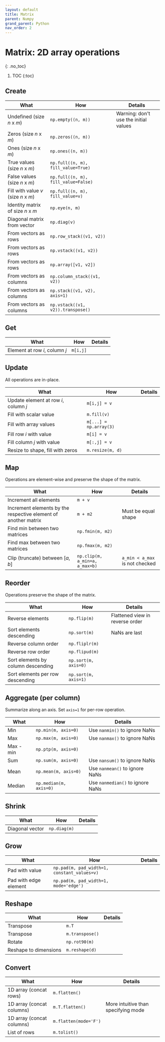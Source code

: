 ```yaml
---
layout: default
title: Matrix
parent: Numpy
grand_parent: Python
nav_order: 2
---
```


# Matrix: 2D array operations
{: .no_toc}

1. TOC
{:toc}

## Create

| What | How | Details |
|---|---|---|
| Undefined (size _n_ x _m_) | `np.empty((n, m))` | Warning: don't use the initial values |
| Zeros (size _n_ x _m_) | `np.zeros((n, m))` | |
| Ones (size _n_ x _m_) | `np.ones((n, m))` | |
| True values (size _n_ x _m_) | `np.full((n, m), fill_value=True)` | |
| False values (size _n_ x _m_) | `np.full((n, m), fill_value=False)` | |
| Fill with value _v_ (size _n_ x _m_) | `np.full((n, m), fill_value=v)` | |
| Identity matrix of size _n_ x _m_ | `np.eye(n, m)` | |
| Diagonal matrix from vector | `np.diag(v)` | |
| From vectors as rows | `np.row_stack((v1, v2))` | |
| From vectors as rows | `np.vstack((v1, v2))` | |
| From vectors as rows | `np.array([v1, v2])` | |
| From vectors as columns | `np.column_stack((v1, v2))` | |
| From vectors as columns | `np.stack((v1, v2), axis=1)` | |
| From vectors as columns | `np.vstack((v1, v2)).transpose()` | |

## Get

| What | How | Details |
|---|---|---|
| Element at row _i_, column _j_ | `m[i,j]` | |

## Update
All operations are in-place.

| What | How | Details |
|---|---|---|
| Update element at row _i_, column _j_ | `m[i,j] = v` | |
| Fill with scalar value | `m.fill(v)` | |
| Fill with array values | `m[...] = np.array(3)` | |
| Fill row _i_ with value | `m[i] = v` | | 
| Fill column _j_ with value | `m[:,j] = v` | |
| Resize to shape, fill with zeros | `m.resize(m, d)` | |

## Map
Operations are element-wise and preserve the shape of the matrix.

| What | How | Details |
|---|---|---|
| Increment all elements | `m + v` | |
| Increment elements by the respective element of another matrix | `m + m2` | Must be equal shape |
| Find min between two matrices | `np.fmin(m, m2)` | |
| Find max between two matrices | `np.fmax(m, m2)` | |
| Clip (truncate) between \[_a_, _b_] | `np.clip(m, a_min=a, a_max=b)` | `a_min < a_max` is not checked |

## Reorder
Operations preserve the shape of the matrix.

| What | How | Details |
|---|---|---|
| Reverse elements | `np.flip(m)` | Flattened view in reverse order |
| Sort elements descending | `np.sort(m)` | NaNs are last |
| Reverse column order | `np.fliplr(m)` | |
| Reverse row order | `np.flipud(m)` | |
| Sort elements by column descending | `np.sort(m, axis=0)` | |
| Sort elements per row descending | `np.sort(m, axis=1)` | |

## Aggregate (per column)
Summarize along an axis. Set `axis=1` for per-row operation.

| What | How | Details |
|---|---|---|
| Min | `np.min(m, axis=0)` | Use `nanmin()` to ignore NaNs |
| Max | `np.max(m, axis=0)` | Use `nanmax()` to ignore NaNs |
| Max - min | `np.ptp(m, axis=0)` | |
| Sum | `np.sum(m, axis=0)` | Use `nansum()` to ignore NaNs |
| Mean | `np.mean(m, axis=0)` | Use `nanmean()` to ignore NaNs |
| Median | `np.median(m, axis=0)` | Use `nanmedian()` to ignore NaNs |

## Shrink

| What | How | Details |
|---|---|---|
| Diagonal vector | `np.diag(m)` | | 

## Grow

| What | How | Details |
|---|---|---|
| Pad with value | `np.pad(m, pad_width=1, constant_values=v)` | |
| Pad with edge element | `np.pad(m, pad_width=1, mode='edge')` | |

## Reshape

| What | How | Details |
|---|---|---|
| Transpose | `m.T` | |
| Transpose | `m.transpose()` | |
| Rotate | `np.rot90(m)` | |
| Reshape to dimensions | `m.reshape(d)` | |

## Convert

| What | How | Details |
|---|---|---|
| 1D array (concat rows) | `m.flatten()` | |
| 1D array (concat columns) | `m.T.flatten()` | More intuitive than specifying mode |
| 1D array (concat columns) | `m.flatten(mode='F')` | |
| List of rows | `m.tolist()` | |
